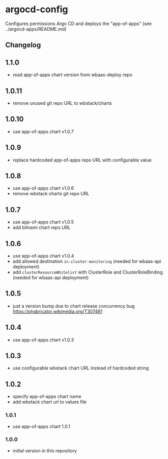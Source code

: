 # argocd-config

Configures permissions Argo CD and deploys the "app-of-apps" (see ../argocd-apps/README.md)

## Changelog
## 1.1.0
- read app-of-apps chart version from wbaas-deploy repo

## 1.0.11
- remove unused git repo URL to wbstack/charts

## 1.0.10
- use app-of-apps chart v1.0.7

## 1.0.9
- replace hardcoded app-of-apps repo URL with configurable value

## 1.0.8
- use app-of-apps chart v1.0.6
- remove wbstack charts git repo URL

## 1.0.7
- use app-of-apps chart v1.0.5
- add bitnami chart repo URL

## 1.0.6
- use app-of-apps chart v1.0.4
- add allowed destination `in-cluster-monitoring` (needed for wbaas-api deployment)
- add `clusterResourceWhitelist` with ClusterRole and ClusterRoleBinding (needed for wbaas-api deployment)

## 1.0.5
- just a version bump due to chart release concurrency bug https://phabricator.wikimedia.org/T307481

## 1.0.4
- use app-of-apps chart v1.0.3

## 1.0.3
- use configurable wbstack chart URL instead of hardcoded string

## 1.0.2
- specify app-of-apps chart name
- add wbstack chart url to values file

### 1.0.1
- use app-of-apps chart 1.0.1

### 1.0.0
- initial version in this repository
